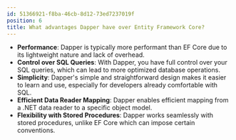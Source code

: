 ```yaml
---
id: 51366921-f8ba-46cb-8d12-73ed7237019f
position: 6
title: What advantages Dapper have over Entity Framework Core?
---
```


- **Performance**: Dapper is typically more performant than EF Core due to its lightweight nature and lack of overhead.
- **Control over SQL Queries**: With Dapper, you have full control over your SQL queries, which can lead to more optimized database operations.
- **Simplicity**: Dapper's simple and straightforward design makes it easier to learn and use, especially for developers already comfortable with SQL.
- **Efficient Data Reader Mapping**: Dapper enables efficient mapping from a .NET data reader to a specific object model.
- **Flexibility with Stored Procedures**: Dapper works seamlessly with stored procedures, unlike EF Core which can impose certain conventions.